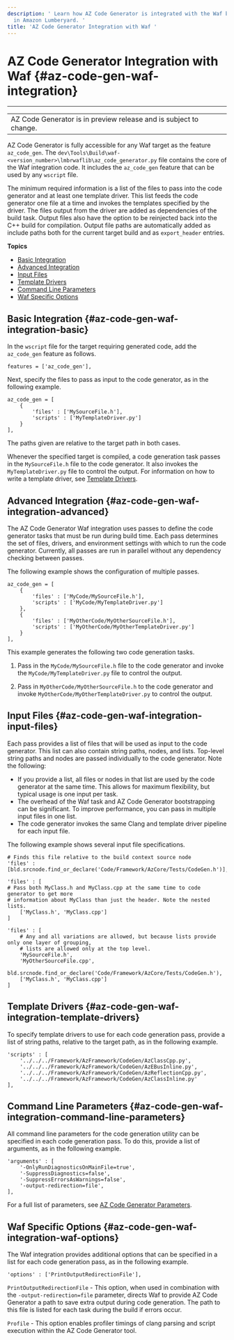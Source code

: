```yaml
---
description: ' Learn how AZ Code Generator is integrated with the Waf build system
  in Amazon Lumberyard. '
title: 'AZ Code Generator Integration with Waf '
---
```

# AZ Code Generator Integration with Waf {#az-code-gen-waf-integration}


****

|  |
| --- |
| AZ Code Generator is in preview release and is subject to change\. |

AZ Code Generator is fully accessible for any Waf target as the feature `az_code_gen`\. The `dev\Tools\Build\waf-<version_number>\lmbrwaflib\az_code_generator.py` file contains the core of the Waf integration code\. It includes the `az_code_gen` feature that can be used by any `wscript` file\.

The minimum required information is a list of the files to pass into the code generator and at least one template driver\. This list feeds the code generator one file at a time and invokes the templates specified by the driver\. The files output from the driver are added as dependencies of the build task\. Output files also have the option to be reinjected back into the C\+\+ build for compilation\. Output file paths are automatically added as include paths both for the current target build and as `export_header` entries\.

**Topics**
+ [Basic Integration](#az-code-gen-waf-integration-basic)
+ [Advanced Integration](#az-code-gen-waf-integration-advanced)
+ [Input Files](#az-code-gen-waf-integration-input-files)
+ [Template Drivers](#az-code-gen-waf-integration-template-drivers)
+ [Command Line Parameters](#az-code-gen-waf-integration-command-line-parameters)
+ [Waf Specific Options](#az-code-gen-waf-integration-waf-options)

## Basic Integration {#az-code-gen-waf-integration-basic}

In the `wscript` file for the target requiring generated code, add the `az_code_gen` feature as follows\.

`features = ['az_code_gen'],`

Next, specify the files to pass as input to the code generator, as in the following example\.

```
az_code_gen = [
    {
        'files' : ['MySourceFile.h'],
        'scripts' : ['MyTemplateDriver.py']
    }
],
```

The paths given are relative to the target path in both cases\.

Whenever the specified target is compiled, a code generation task passes in the `MySourceFile.h` file to the code generator\. It also invokes the `MyTemplateDriver.py` file to control the output\. For information on how to write a template driver, see [Template Drivers](/docs/userguide/codegen/template-drivers.md)\.

## Advanced Integration {#az-code-gen-waf-integration-advanced}

The AZ Code Generator Waf integration uses passes to define the code generator tasks that must be run during build time\. Each pass determines the set of files, drivers, and environment settings with which to run the code generator\. Currently, all passes are run in parallel without any dependency checking between passes\.

The following example shows the configuration of multiple passes\.

```
az_code_gen = [
    {
        'files' : ['MyCode/MySourceFile.h'],
        'scripts' : ['MyCode/MyTemplateDriver.py']
    },
    {
        'files' : ['MyOtherCode/MyOtherSourceFile.h'],
        'scripts' : ['MyOtherCode/MyOtherTemplateDriver.py']
    }
],
```

This example generates the following two code generation tasks\.

1. Pass in the `MyCode/MySourceFile.h` file to the code generator and invoke the `MyCode/MyTemplateDriver.py` file to control the output\.

1. Pass in `MyOtherCode/MyOtherSourceFile.h` to the code generator and invoke `MyOtherCode/MyOtherTemplateDriver.py` to control the output\.

## Input Files {#az-code-gen-waf-integration-input-files}

Each pass provides a list of files that will be used as input to the code generator\. This list can also contain string paths, nodes, and lists\. Top\-level string paths and nodes are passed individually to the code generator\. Note the following:
+ If you provide a list, all files or nodes in that list are used by the code generator at the same time\. This allows for maximum flexibility, but typical usage is one input per task\.
+ The overhead of the Waf task and AZ Code Generator bootstrapping can be significant\. To improve performance, you can pass in multiple input files in one list\.
+ The code generator invokes the same Clang and template driver pipeline for each input file\.

The following example shows several input file specifications\.

```
# Finds this file relative to the build context source node
'files' : [bld.srcnode.find_or_declare('Code/Framework/AzCore/Tests/CodeGen.h')],

'files' : [
# Pass both MyClass.h and MyClass.cpp at the same time to code generator to get more
# information about MyClass than just the header. Note the nested lists.
    ['MyClass.h', 'MyClass.cpp']
]

'files' : [
    # Any and all variations are allowed, but because lists provide only one layer of grouping,
    # lists are allowed only at the top level.
    'MySourceFile.h',
    'MyOtherSourceFile.cpp',
    bld.srcnode.find_or_declare('Code/Framework/AzCore/Tests/CodeGen.h'),
    ['MyClass.h', 'MyClass.cpp']
]
```

## Template Drivers {#az-code-gen-waf-integration-template-drivers}

To specify template drivers to use for each code generation pass, provide a list of string paths, relative to the target path, as in the following example\.

```
'scripts' : [
    '../../../Framework/AzFramework/CodeGen/AzClassCpp.py',
    '../../../Framework/AzFramework/CodeGen/AzEBusInline.py',
    '../../../Framework/AzFramework/CodeGen/AzReflectionCpp.py',
    '../../../Framework/AzFramework/CodeGen/AzClassInline.py'
],
```

## Command Line Parameters {#az-code-gen-waf-integration-command-line-parameters}

All command line parameters for the code generation utility can be specified in each code generation pass\. To do this, provide a list of arguments, as in the following example\.

```
'arguments' : [
    '-OnlyRunDiagnosticsOnMainFile=true',
    '-SuppressDiagnostics=false',
    '-SuppressErrorsAsWarnings=false',
    '-output-redirection=file',
],
```

For a full list of parameters, see [AZ Code Generator Parameters](/docs/userguide/codegen/parameters.md)\.

## Waf Specific Options {#az-code-gen-waf-integration-waf-options}

The Waf integration provides additional options that can be specified in a list for each code generation pass, as in the following example\.

```
'options' : ['PrintOutputRedirectionFile'],
```

`PrintOutputRedirectionFile` - This option, when used in combination with the `-output-redirection=file` parameter, directs Waf to provide AZ Code Generator a path to save extra output during code generation\. The path to this file is listed for each task during the build if errors occur\.

`Profile` - This option enables profiler timings of clang parsing and script execution within the AZ Code Generator tool\.
